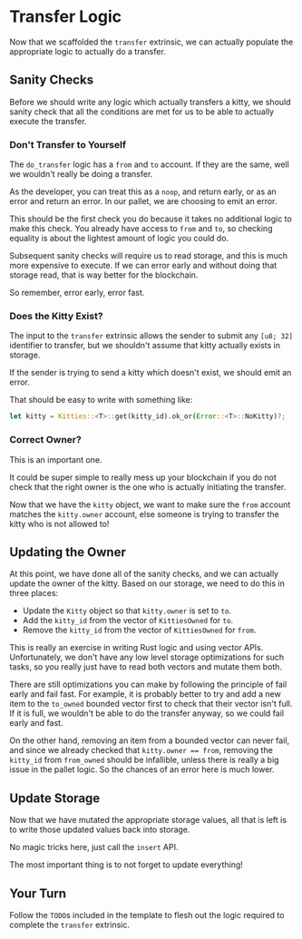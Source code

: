# Transfer Logic

Now that we scaffolded the `transfer` extrinsic, we can actually populate the appropriate logic to actually do a transfer.

## Sanity Checks

Before we should write any logic which actually transfers a kitty, we should sanity check that all the conditions are met for us to be able to actually execute the transfer.

### Don't Transfer to Yourself

The `do_transfer` logic has a `from` and `to` account. If they are the same, well we wouldn't really be doing a transfer.

As the developer, you can treat this as a `noop`, and return early, or as an error and return an error. In our pallet, we are choosing to emit an error.

This should be the first check you do because it takes no additional logic to make this check. You already have access to `from` and `to`, so checking equality is about the lightest amount of logic you could do.

Subsequent sanity checks will require us to read storage, and this is much more expensive to execute. If we can error early and without doing that storage read, that is way better for the blockchain.

So remember, error early, error fast.

### Does the Kitty Exist?

The input to the `transfer` extrinsic allows the sender to submit any `[u8; 32]` identifier to transfer, but we shouldn't assume that kitty actually exists in storage.

If the sender is trying to send a kitty which doesn't exist, we should emit an error.

That should be easy to write with something like:

```rust
let kitty = Kitties::<T>::get(kitty_id).ok_or(Error::<T>::NoKitty)?;
```

### Correct Owner?

This is an important one.

It could be super simple to really mess up your blockchain if you do not check that the right owner is the one who is actually initiating the transfer.

Now that we have the `kitty` object, we want to make sure the `from` account matches the `kitty.owner` account, else someone is trying to transfer the kitty who is not allowed to!

## Updating the Owner

At this point, we have done all of the sanity checks, and we can actually update the owner of the kitty. Based on our storage, we need to do this in three places:

- Update the `Kitty` object so that `kitty.owner` is set to `to`.
- Add the `kitty_id` from the vector of `KittiesOwned` for `to`.
- Remove the `kitty_id` from the vector of `KittiesOwned` for `from`.

This is really an exercise in writing Rust logic and using vector APIs. Unfortunately, we don't have any low level storage optimizations for such tasks, so you really just have to read both vectors and mutate them both.

There are still optimizations you can make by following the principle of fail early and fail fast. For example, it is probably better to try and add a new item to the `to_owned` bounded vector first to check that their vector isn't full. If it is full, we wouldn't be able to do the transfer anyway, so we could fail early and fast.

On the other hand, removing an item from a bounded vector can never fail, and since we already checked that `kitty.owner == from`, removing the `kitty_id` from `from_owned` should be infallible, unless there is really a big issue in the pallet logic. So the chances of an error here is much lower.

## Update Storage

Now that we have mutated the appropriate storage values, all that is left is to write those updated values back into storage.

No magic tricks here, just call the `insert` API.

The most important thing is to not forget to update everything!

## Your Turn

Follow the `TODO`s included in the template to flesh out the logic required to complete the `transfer` extrinsic.
